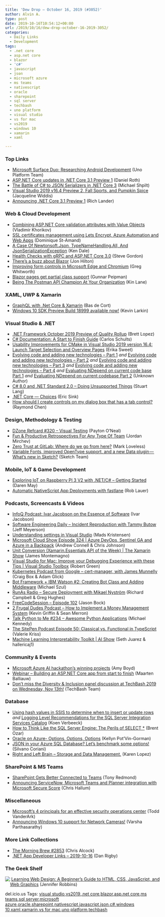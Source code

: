 ```yaml
---
title: 'Dew Drop – October 16, 2019 (#3052)'
author: Alvin A.
type: post
date: 2019-10-16T10:54:12+00:00
url: /2019/10/16/dew-drop-october-16-2019-3052/
categories:
  - Daily Links
  - Development
tags:
  - .net core
  - asp.net core
  - blazor
  - 'c#'
  - javascript
  - json
  - microsoft azure
  - ms teams
  - nativescript
  - oracle
  - sharepoint
  - sql server
  - techbash
  - uno platform
  - visual studio
  - vs for mac
  - vs2019
  - windows 10
  - xamarin
  - xaml

---
```

### <a name="top"></a>Top Links

  * <a href="https://platform.uno/microsoft-surface-duo-researching-android-development/" target="_blank" rel="noopener noreferrer">Microsoft Surface Duo: Researching Android Development</a> (Uno Platform Team)
  * <a href="https://devblogs.microsoft.com/aspnet/asp-net-core-updates-in-net-core-3-1-preview-1/" target="_blank" rel="noopener noreferrer">ASP.NET Core updates in .NET Core 3.1 Preview 1</a> (Daniel Roth)
  * <a href="https://michaelscodingspot.com/the-battle-of-c-to-json-serializers-in-net-core-3/" target="_blank" rel="noopener noreferrer">The Battle of C# to JSON Serializers in .NET Core 3</a> (Michael Shpilt)
  * <a href="https://devblogs.microsoft.com/visualstudio/fall-sports-pumpkin-spice-and-visual-studio-2019-v16-4-preview-2/" target="_blank" rel="noopener noreferrer">Visual Studio 2019 v16.4 Preview 2, Fall Sports, and Pumpkin Spice</a> (Jacqueline Widdis)
  * <a href="https://devblogs.microsoft.com/dotnet/announcing-net-core-3-1-preview-1/" target="_blank" rel="noopener noreferrer">Announcing .NET Core 3.1 Preview 1</a> (Rich Lander)



### <a name="web"></a>Web & Cloud Development

  * <a href="https://enterprisecraftsmanship.com/posts/combining-asp-net-core-attributes-with-value-objects/" target="_blank" rel="noopener noreferrer">Combining ASP.NET Core validation attributes with Value Objects</a> (Vladimir Khorikov)
  * <a href="https://www.domstamand.com/ssl-certificates-management-using-lets-encrypt-azure-automation-and-web-apps/" target="_blank" rel="noopener noreferrer">SSL certificates management using Lets Encrypt, Azure Automation and Web Apps</a> (Dominique St-Amand)
  * <a href="https://rimdev.io/a-case-of-newtonsoft-json-typenamehandling-all-and-jsonserializationexception/" target="_blank" rel="noopener noreferrer">A Case Of Newtonsoft.Json, TypeNameHandling.All, And JsonSerializationException</a> (Ken Dale)
  * <a href="https://www.stevejgordon.co.uk/health-checks-with-grpc-and-asp-net-core-3" target="_blank" rel="noopener noreferrer">Health Checks with gRPC and ASP.NET Core 3.0</a> (Steve Gordon)
  * <a href="https://jonhilton.net/blazor-buzz/" target="_blank" rel="noopener noreferrer">There&#8217;s a buzz about Blazor</a> (Jon Hilton)
  * <a href="https://blogs.windows.com/msedgedev/2019/10/15/form-controls-microsoft-edge-chromium/?WT.mc_id=DX_MVP4025064" target="_blank" rel="noopener noreferrer">Improving form controls in Microsoft Edge and Chromium</a> (Greg Whitworth)
  * <a href="https://gunnarpeipman.com/blazor-partial-page-class/" target="_blank" rel="noopener noreferrer">Blazor pages get partial class support</a> (Gunnar Peipman)
  * <a href="https://blog.getpostman.com/2019/10/15/being-the-postman-api-champion-at-your-organization/" target="_blank" rel="noopener noreferrer">Being The Postman API Champion At Your Organization</a> (Kin Lane)



### <a name="silverlight"></a>XAML, UWP & Xamarin

  * <a href="https://www.basdecort.com/graphql-for-dotnet/" target="_blank" rel="noopener noreferrer">GraphQL with .Net Core & Xamarin</a> (Bas de Cort)
  * <a href="https://blogs.windows.com/windowsdeveloper/2019/10/15/windows-10-sdk-preview-build-18999-available-now/?WT.mc_id=DX_MVP4025064" target="_blank" rel="noopener noreferrer">Windows 10 SDK Preview Build 18999 available now!</a> (Kevin Larkin)



### <a name="dotnet"></a>Visual Studio & .NET

  * <a href="https://devblogs.microsoft.com/dotnet/net-framework-october-2019-preview-of-quality-rollup/" target="_blank" rel="noopener noreferrer">.NET Framework October 2019 Preview of Quality Rollup</a> (Brett Lopez)
  * <a href="http://feedproxy.google.com/~r/SubMain/~3/hFZSgcug9HM/" target="_blank" rel="noopener noreferrer">C# Documentation: A Start to Finish Guide</a> (Carlos Schults)
  * <a href="https://devblogs.microsoft.com/cppblog/usability-improvements-for-cmake-in-visual-studio-2019-version-16-4-launch-target-selection-and-overview-pages/" target="_blank" rel="noopener noreferrer">Usability Improvements for CMake in Visual Studio 2019 version 16.4: Launch Target Selection and Overview Pages</a> (Erika Sweet)
  * <a href="https://www.albertobarnoy.blog/2017/11/evolving-code-and-adding-new.html" target="_blank" rel="noopener noreferrer">Evolving code and adding new technologies &#8211; Part 1</a> _and_ <a href="https://www.albertobarnoy.blog/2017/11/evolving-code-and-adding-new_13.html" target="_blank" rel="noopener noreferrer">Evolving code and adding new technologies &#8211; Part 2</a> _and_ <a href="https://www.albertobarnoy.blog/2017/11/evolving-code-and-adding-new_22.html" target="_blank" rel="noopener noreferrer">Evolving code and adding new technologies &#8211; Part 3</a> _and_ <a href="https://www.albertobarnoy.blog/2017/11/evolving-code-and-adding-new_26.html" target="_blank" rel="noopener noreferrer">Evolving code and adding new technologies &#8211; Part 4</a> _and_ <a href="https://www.albertobarnoy.blog/2019/10/evaluating-ndepend-on-current-code-base.html" target="_blank" rel="noopener noreferrer">Evaluating NDepend on current code base Part 1</a> _and_ <a href="https://www.albertobarnoy.blog/2019/10/evaluating-ndepend-on-current-codebase.html" target="_blank" rel="noopener noreferrer">Evaluating NDepend on current codebase Part 2</a> (Unknown Author)
  * <a href="https://stu.dev/csharp8-doing-unsupported-things/" target="_blank" rel="noopener noreferrer">C# 8.0 and .NET Standard 2.0 &#8211; Doing Unsupported Things</a> (Stuart Lang)
  * <a href="https://ericsink.com/entries/why_dotnet_core.html" target="_blank" rel="noopener noreferrer">.NET Core &#8212; Choices</a> (Eric Sink)
  * <a href="https://devblogs.microsoft.com/oldnewthing/20191015-00/?p=102996" target="_blank" rel="noopener noreferrer">How should I create controls on my dialog box that has a tab control?</a> (Raymond Chen)



### <a name="design"></a>Design, Methodology & Testing

  * <a href="https://dzone.com/refcardz/visual-testing-2?chapter=1" target="_blank" rel="noopener noreferrer">DZone Refcard #320 &#8211; Visual Testing</a> (Payton O&#8217;Neal)
  * <a href="https://blog.trello.com/retrospectives-for-teams" target="_blank" rel="noopener noreferrer">Fun & Productive Retrospectives For Any Type Of Team</a> (Jordan Mirchev)
  * <a href="https://about.gitlab.com/blog/2019/10/15/zero-trust-at-gitlab-where-do-we-go-from-here/" target="_blank" rel="noopener noreferrer">Zero Trust at GitLab: Where do we go from here?</a> (Mark Loveless)
  * <a href="https://blog.sketchapp.com/variable-fonts-improved-opentype-support-and-a-new-data-plugin-whats-new-in-sketch-e16f81bf8b75?source=rss----b5d7e5c9bd3a---4" target="_blank" rel="noopener noreferrer">Variable Fonts, improved OpenType support, and a new Data plugin — What’s new in Sketch?</a> (Sketch Team)



### <a name="mobile"></a>Mobile, IoT & Game Development

  * <a href="https://darenmay.com/blog/exploring-iot-on-raspberry-pi-3-v2-with-netc-getting-started/" target="_blank" rel="noopener noreferrer">Exploring IoT on Raspberry PI 3 V2 with .NET/C# &#8211; Getting Started</a> (Daren May)
  * <a href="https://www.nativescript.org/blog/automatic-nativescript-app-deployments-with-fastlane" target="_blank" rel="noopener noreferrer">Automatic NativeScript App Deployments with fastlane</a> (Rob Lauer)



### <a name="podcasts"></a>Podcasts, Screencasts & Videos

  * <a href="https://www.infoq.com/podcasts/software-essence?utm_campaign=infoq_content&utm_source=infoq&utm_medium=feed&utm_term=global" target="_blank" rel="noopener noreferrer">InfoQ Podcast: Ivar Jacobson on the Essence of Software</a> (Ivar Jacobson)
  * <a href="https://softwareengineeringdaily.com/2019/10/16/incident-reproduction-with-tammy-butow/" target="_blank" rel="noopener noreferrer">Software Engineering Daily &#8211; Incident Reproduction with Tammy Butow</a> (Jeff Meyerson)
  * <a href="http://www.youtube.com/watch?v=Oq8Jv_sL3ME" target="_blank" rel="noopener noreferrer">Understanding settings in Visual Studio</a> (Mads Kristensen)
  * <a href="http://feeds.microsoftcloudshow.com/~r/microsoftcloudshowepisodes/~3/ZelEOlYxMmc/" target="_blank" rel="noopener noreferrer">Microsoft Cloud Show Episode 324 | Azure DevOps, Sentinel GA and Azure in a Backpack</a> (Andrew Connell & Chris Johnson)
  * <a href="https://channel9.msdn.com/Shows/XamarinShow/Unit-Conversion-XamarinEssentials-API-of-the-Week?WT.mc_id=DX_MVP4025064" target="_blank" rel="noopener noreferrer">Unit Conversion (Xamarin.Essentials API of the Week) | The Xamarin Show</a> (James Montemagno)
  * <a href="https://channel9.msdn.com/Shows/Visual-Studio-Toolbox/Visual-Studio-for-Mac-Improve-your-Debugging-Experience-with-these-Tips?WT.mc_id=DX_MVP4025064" target="_blank" rel="noopener noreferrer">Visual Studio for Mac: Improve your Debugging Experience with these Tips | Visual Studio Toolbox</a> (Robert Green)
  * <a href="https://kubernetespodcast.com/episode/075-cert-manager/" target="_blank" rel="noopener noreferrer">Kubernetes Podcast from Google &#8211; cert-manager, with James Munnelly</a> (Craig Box & Adam Glick)
  * <a href="http://www.youtube.com/watch?v=DEaWl8fiONo" target="_blank" rel="noopener noreferrer">Bot Framework + IBM Watson #2: Creating Bot Class and Adding Middleware</a> (Michael Szul)
  * <a href="http://feedproxy.google.com/~r/RunaAsRadioWma/~3/gSM9MWePsBY/default.aspx" target="_blank" rel="noopener noreferrer">RunAs Radio &#8211; Secure Deployment with Mikael Nyström</a> (Richard Campbell & Greg Hughes)
  * <a href="http://www.youtube.com/watch?v=tWurG8psDto" target="_blank" rel="noopener noreferrer">FreeCodeSession &#8211; Episode 102</a> (Jason Bock)
  * <a href="https://2frugaldudes.com/how-to-implement-a-money-management-system/" target="_blank" rel="noopener noreferrer">2 Frugal Dudes Podcast &#8211; How to Implement a Money Management System</a> (Kevin Griffin & Sean Merron)
  * <a href="https://talkpython.fm/episodes/show/234/awesome-python-applications" target="_blank" rel="noopener noreferrer">Talk Python to Me #234 &#8211; Awesome Python Applications</a> (Michael Kennedy)
  * <a href="https://www.sitepen.com/blog/episode-50-classical-vs-functional-in-typescript/" target="_blank" rel="noopener noreferrer">The SitePen Podcast Episode 50: Classical vs. Functional in TypeScript</a> (Valerie Kriss)
  * <a href="https://channel9.msdn.com/Shows/AI-Show/Machine-Learning-Interpretability-Toolkit?WT.mc_id=DX_MVP4025064" target="_blank" rel="noopener noreferrer">Machine Learning Interpretability Toolkit | AI Show</a> (Seth Juarez & hallericaj1)



### <a name="events"></a>Community & Events

  * <a href="https://azure.microsoft.com/blog/microsoft-azure-ai-hackathon-s-winning-projects/" target="_blank" rel="noopener noreferrer">Microsoft Azure AI hackathon’s winning projects</a> (Amy Boyd)
  * <a href="https://blog.jetbrains.com/dotnet/2019/10/16/webinar-building-asp-net-core-app-start-finish/" target="_blank" rel="noopener noreferrer">Webinar – Building an ASP.NET Core app from start to finish</a> (Maarten Balliauw)
  * <a href="https://techbash.com/2019-schedule" target="_blank" rel="noopener noreferrer">Don&#8217;t miss the Diversity & Inclusion panel discussion at TechBash 2019 on Wednesday, Nov 13th!</a> (TechBash Team)



### <a name="sql"></a>Database

  * <a href="http://feedproxy.google.com/~r/MSSQLTips-LatestSqlServerTips/~3/i_g0ImMINj8/" target="_blank" rel="noopener noreferrer">Using hash values in SSIS to determine when to insert or update rows</a> _and_ <a href="http://feedproxy.google.com/~r/MSSQLTips-LatestSqlServerTips/~3/iDOMa64UejQ/" target="_blank" rel="noopener noreferrer">Logging Level Recommendations for the SQL Server Integration Services Catalog</a> (Koen Verbeeck)
  * <a href="http://feedproxy.google.com/~r/BrentOzar-SqlServerDba/~3/hZhai-gPt4I/" target="_blank" rel="noopener noreferrer">How to Think Like the SQL Server Engine: The Perils of SELECT *</a> (Brent Ozar)
  * <a href="https://dbakevlar.com/2019/10/oracle-on-azure-options-options-options/" target="_blank" rel="noopener noreferrer">Oracle on Azure- Options, Options, Options</a> (Kellyn Pot’Vin-Gorman)
  * <a href="https://techcommunity.microsoft.com/t5/SQL-Customer-Success-Engineering/JSON-in-your-Azure-SQL-Database-Let-s-benchmark-some-options/ba-p/909131" target="_blank" rel="noopener noreferrer">JSON in your Azure SQL Database? Let’s benchmark some options!</a> (Silvano Coriani)
  * <a href="http://www.datamodel.com/index.php/2019/10/15/right-and-left-brain-storage-and-data-management/" target="_blank" rel="noopener noreferrer">Right and Left Brain – Storage and Data Management.</a> (Karen Lopez)



### <a name="sp"></a>SharePoint & MS Teams

  * <a href="https://www.petri.com/sharepoint-better-connected-to-teams?utm_source=rss&utm_medium=rss&utm_campaign=sharepoint-better-connected-to-teams" target="_blank" rel="noopener noreferrer">SharePoint Gets Better Connected to Teams</a> (Tony Redmond)
  * <a href="https://techcommunity.microsoft.com/t5/Security-Privacy-and-Compliance/Announcing-ServiceNow-Microsoft-Teams-and-Planner-integration/ba-p/914367" target="_blank" rel="noopener noreferrer">Announcing ServiceNow, Microsoft Teams and Planner integration with Microsoft Secure Score</a> (Chris Hallum)



### <a name="misc"></a>Miscellaneous

  * <a href="https://www.microsoft.com/security/blog/2019/10/15/microsoft-4-principals-effective-security-operations-center/" target="_blank" rel="noopener noreferrer">Microsoft’s 4 principals for an effective security operations center</a> (Todd VanderArk)
  * <a href="https://blogs.windows.com/windowsdeveloper/2019/10/15/announcing-windows-10-support-for-network-cameras/?WT.mc_id=DX_MVP4025064" target="_blank" rel="noopener noreferrer">Announcing Windows 10 support for Network Cameras!</a> (Varsha Parthasarathy)



### <a name="links"></a>More Link Collections

  * <a href="http://feedproxy.google.com/~r/ReflectivePerspective/~3/iCYFlqKIFyQ/" target="_blank" rel="noopener noreferrer">The Morning Brew #2853</a> (Chris Alcock)
  * <a href="https://links.danrigby.com/2019/10/app-developer-links-2019-10-16/" target="_blank" rel="noopener noreferrer">.NET App Developer Links &#8211; 2019-10-16</a> (Dan Rigby)



### <a name="shelf"></a>The Geek Shelf

<a href="https://www.amazon.com/Learning-Web-Design-Beginners-JavaScript/dp/1491960205/?tag=amavin-20" target="_blank" rel="noopener noreferrer"><img decoding="async" align="left" style="margin: 0px 0px 10px; border: 0px currentcolor; border-image: none; float: left; display: inline; background-image: none;" src="https://m.media-amazon.com/images/I/A1O2e-E1WkL._AC_UY218_ML3_.jpg" border="0" /></a>&nbsp;<a href="https://www.amazon.com/Learning-Web-Design-Beginners-JavaScript/dp/1491960205/?tag=amavin-20" target="_blank" rel="noopener noreferrer">Learning Web Design: A Beginner&#8217;s Guide to HTML, CSS, JavaScript, and Web Graphics</a> (Jennifer Robbins)











<div class="wlWriterEditableSmartContent" id="scid:77ECF5F8-D252-44F5-B4EB-D463C5396A79:27182d59-4fb4-4c6d-8670-762a92356ea8" style="margin: 0px; padding: 0px; float: none; display: inline;">
  del.icio.us Tags: <a href="http://del.icio.us/popular/visual+studio" rel="tag">visual studio</a>,<a href="http://del.icio.us/popular/vs2019" rel="tag">vs2019</a>,<a href="http://del.icio.us/popular/.net+core" rel="tag">.net core</a>,<a href="http://del.icio.us/popular/blazor" rel="tag">blazor</a>,<a href="http://del.icio.us/popular/asp.net+core" rel="tag">asp.net core</a>,<a href="http://del.icio.us/popular/ms+teams" rel="tag">ms teams</a>,<a href="http://del.icio.us/popular/sql+server" rel="tag">sql server</a>,<a href="http://del.icio.us/popular/microsoft+azure" rel="tag">microsoft azure</a>,<a href="http://del.icio.us/popular/oracle" rel="tag">oracle</a>,<a href="http://del.icio.us/popular/sharepoint" rel="tag">sharepoint</a>,<a href="http://del.icio.us/popular/nativescript" rel="tag">nativescript</a>,<a href="http://del.icio.us/popular/javascript" rel="tag">javascript</a>,<a href="http://del.icio.us/popular/json" rel="tag">json</a>,<a href="http://del.icio.us/popular/c%23" rel="tag">c#</a>,<a href="http://del.icio.us/popular/windows+10" rel="tag">windows 10</a>,<a href="http://del.icio.us/popular/xaml" rel="tag">xaml</a>,<a href="http://del.icio.us/popular/xamarin" rel="tag">xamarin</a>,<a href="http://del.icio.us/popular/vs+for+mac" rel="tag">vs for mac</a>,<a href="http://del.icio.us/popular/uno+platform" rel="tag">uno platform</a>,<a href="http://del.icio.us/popular/techbash" rel="tag">techbash</a>
</div>